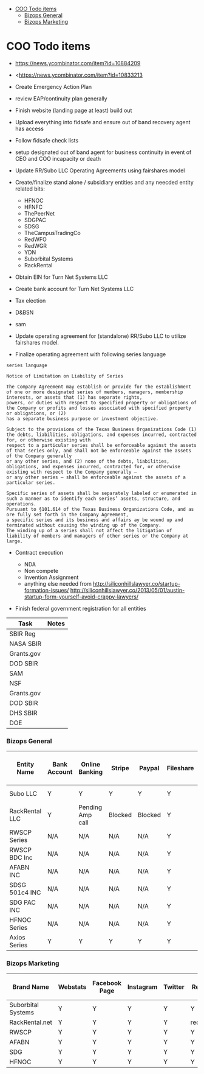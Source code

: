 - [COO Todo items](#coo-todo-items)
    - [Bizops General](#bizops-general)
    - [Bizops Marketing](#bizops-marketing)

# COO Todo items

- <https://news.ycombinator.com/item?id=10884209>
- <<https://news.ycombinator.com/item?id=10833213>

- Create Emergency Action Plan
- review EAP/continuity plan generally

- Finish website (landing page at least) build out

- Upload everything into fidsafe and ensure out of band recovery agent has access
- Follow fidsafe check lists
- setup designated out of band agent for business continuity in event of CEO and COO incapacity or death

- Update RR/Subo LLC Operating Agreements using fairshares model

- Create/finalize stand alone / subsidiary entities and any neecded entity related bits:
  - HFNOC
  - HFNFC
  - ThePeerNet
  - SDGPAC
  - SDSG
  - TheCampusTradingCo
  - RedWFO
  - RedWGR
  - YDN
  - Suborbital Systems
  - RackRental

- Obtain EIN for Turn Net Systems LLC
- Create bank account for Turn Net Systems LLC
- Tax election
- D&BSN
- sam

- Update operating agreement for (standalone) RR/Subo LLC to utilize fairshares model.
- Finalize operating agreement with following series language

```
series language

Notice of Limitation on Liability of Series

The Company Agreement may establish or provide for the establishment of one or more designated series of members, managers, membership interests, or assets that (1) has separate rights,
powers, or duties with respect to specified property or obligations of the Company or profits and losses associated with specified property or obligations, or (2)
has a separate business purpose or investment objective.

Subject to the provisions of the Texas Business Organizations Code (1) the debts, liabilities, obligations, and expenses incurred, contracted for, or otherwise existing with
respect to a particular series shall be enforceable against the assets of that series only, and shall not be enforceable against the assets of the Company generally
or any other series, and (2) none of the debts, liabilities, obligations, and expenses incurred, contracted for, or otherwise existing with respect to the Company generally –
or any other series – shall be enforceable against the assets of a particular series.

Specific series of assets shall be separately labeled or enumerated in such a manner as to identify each series’ assets, structure, and operations.
Pursuant to §101.614 of the Texas Business Organizations Code, and as ore fully set forth in the Company Agreement,
a specific series and its business and affairs ay be wound up and terminated without causing the winding up of the Company.
The winding up of a series shall not affect the litigation of liability of members and managers of other series or the Company at large.

```

- Contract execution
  - NDA
  - Non compete
  - Invention Assignment
  - anything else needed from <http://siliconhillslawyer.co/startup-formation-issues/>  <http://siliconhillslawyer.co/2013/05/01/austin-startup-form-yourself-avoid-crappy-lawyers/>

- Finish federal government registration for all entities

| Task       | Notes |
| ---------- | ----- |
| SBIR Reg   |       |
| NASA SBIR  |       |
| Grants.gov |       |
| DOD SBIR   |       |
| SAM        |       |
| NSF        |       |
| Grants.gov |       |
| DOD SBIR   |       |
| DHS SBIR   |       |
| DOE        |       |

### Bizops General

| Entity Name    | Bank Account | Online Banking   | Stripe  | Paypal  | Fileshare | State Tax Filing | Federal Tax Filing | EIN        | EIN no dash | Other Federal Filings | Sales tax & Use Permit |
| -------------- | ------------ | ---------------- | ------- | ------- | ---------- | ---------------- | ------------------ | ---------- | ----------- | --------------------- | ---------------------- |
| Subo LLC       | Y            | Y                | Y       | Y       | Y          | Y                |                    | 84-2245901 | 842245901   |                       | Y                      |
| RackRental LLC | Y            | Pending Amp call | Blocked | Blocked | Y          | Y                |                    | 84-2251518 | 842251518   |                       | Y                      |
| RWSCP Series   | N/A          | N/A              | N/A     | N/A     | Y          | N/A              | N/A                |            |             |                       | N/A                    |
| RWSCP BDC Inc  | N/A          | N/A              | N/A     | N/A     | Y          |                  |                    |            |             |                       | N/A                    |
| AFABN INC      | N/A          | N/A              | N/A     | N/A     | Y          | Y                |                    | 84-1825176 | 841825176   | N/A                   | N/A                    |
| SDSG 501c4 INC | N/A          | N/A              | N/A     | N/A     | Y          | Y                |                    |            |             | N/A                   | N/A                    |
| SDG PAC INC    | N/A          | N/A              | N/A     | N/A     | Y          | Y                |                    | 84-1855678 | 841855678   |                       | N/A                    |
| HFNOC Series   | N/A          | N/A              | N/A     | N/A     | Y          | N/A              | N/A                |            |             | N/A                   | N/A                    |
| Axios Series   | Y            | Y                | Y       | Y       | Y          | Y                | Y                  |            |             |                       | Y                      |

### Bizops Marketing

| Brand Name         | Webstats | Facebook Page | Instagram | Twitter | Reddit  | Cross Social Integration | WP tech | WP social integration | Mautic |
| ------------------ | -------- | ------------- | --------- | ------- | ------- | ------------------------ | ------- | --------------------- | ------- |
| Suborbital Systems | Y        | Y             | Y         | Y       | Y       |                          | Y       |                       |         |
| RackRental.net     | Y        | Y             | Y         | Y       | recover |                          | Y       |                       |         |
| RWSCP              | Y        | Y             | Y         | Y       | Y       |                          | Y       |                       |         |
| AFABN              | Y        | Y             | Y         | Y       | Y       |                          | Y       |                       |         |
| SDG                | Y        | Y             | Y         | Y       | Y       |                          | Y       |                       |         |
| HFNOC              | Y        | Y             | Y         | Y       | Y       |                          | Y       |                       |         |